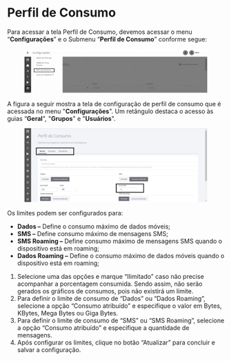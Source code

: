 # Perfil de Consumo

Para acessar a tela Perfil de Consumo, devemos acessar o menu “**Configurações**” e o Submenu “**Perfil de Consumo**” conforme segue:

<figure><img src="../../.gitbook/assets/Imagem5.png" alt=""><figcaption></figcaption></figure>

A figura a seguir mostra a tela de configuração de perfil de consumo que é acessada no menu "**Configurações**". Um retângulo destaca o acesso às guias “**Geral**", "**Grupos**" e "**Usuários**".

<figure><img src="../../.gitbook/assets/Perfil de Consumo.png" alt=""><figcaption></figcaption></figure>

Os limites podem ser configurados para:

* **Dados –** Define o consumo máximo de dados móveis;
* **SMS –** Define consumo máximo de mensagens SMS;
* **SMS Roaming –** Define consumo máximo de mensagens SMS quando o dispositivo está em roaming;
* **Dados Roaming –** Define o consumo máximo de dados móveis quando o dispositivo está em roaming;

1. Selecione uma das opções e marque “Ilimitado” caso não precise acompanhar a porcentagem consumida. Sendo assim, não serão gerados os gráficos de consumos, pois não existirá um limite.
2. Para definir o limite de consumo de “Dados” ou “Dados Roaming”, selecione a opção “Consumo atribuído” e especifique o valor em Bytes, KBytes, Mega Bytes ou Giga Bytes.
3. Para definir o limite de consumo de “SMS” ou “SMS Roaming”, selecione a opção “Consumo atribuído” e especifique a quantidade de mensagens.
4. Após configurar os limites, clique no botão “Atualizar” para concluir e salvar a configuração.
